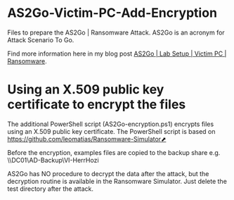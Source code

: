 # AS2Go-Victim-PC-Add-Encryption

Files to prepare the AS2Go | Ransomware Attack. AS2Go is an acronym for Attack Scenario To Go. 

Find more information here in my blog post [AS2Go | Lab Setup | Victim PC | Ransomware](https://herrhozi.com/2022/01/18/as2go--prepare-amp-run-the-attack--ransomware/). 

# Using an X.509 public key certificate to encrypt the files

The additional PowerShell script (AS2Go-encryption.ps1) encrypts files using an X.509 public key certificate. 
The PowerShell script is based on https://github.com/leomatias/Ransomware-Simulator⬈

Before the encryption, examples files are copied to the backup share e.g. \\\DC01\AD-Backup\VI-HerrHozi

AS2Go has NO procedure to decrypt the data after the attack, but the decryption routine is available in the Ransomware Simulator. Just delete the test directory after the attack.
